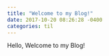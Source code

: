 ```yaml
---
title: "Welcome to my Blog!"
date: 2017-10-20 08:26:28 -0400
categories: til
---
```


Hello, Welcome to my Blog!
